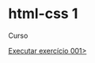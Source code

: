 # html-css 1
 Curso

 <a href="https://marcelabolognese.github.io/html-css/exercicios/ex001/"> Executar exercício 001>


